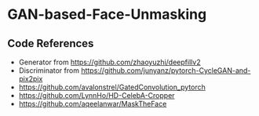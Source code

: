 # GAN-based-Face-Unmasking



## Code References
- Generator from https://github.com/zhaoyuzhi/deepfillv2
- Discriminator from https://github.com/junyanz/pytorch-CycleGAN-and-pix2pix
- https://github.com/avalonstrel/GatedConvolution_pytorch
- https://github.com/LynnHo/HD-CelebA-Cropper
- https://github.com/aqeelanwar/MaskTheFace
